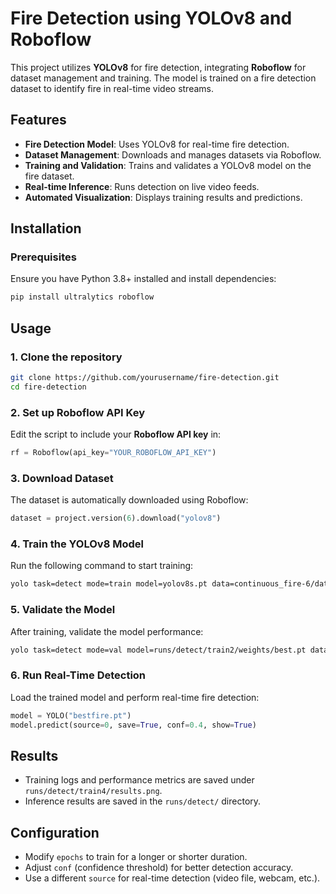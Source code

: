 # Fire Detection using YOLOv8 and Roboflow

This project utilizes **YOLOv8** for fire detection, integrating **Roboflow** for dataset management and training. The model is trained on a fire detection dataset to identify fire in real-time video streams.

## Features
- **Fire Detection Model**: Uses YOLOv8 for real-time fire detection.
- **Dataset Management**: Downloads and manages datasets via Roboflow.
- **Training and Validation**: Trains and validates a YOLOv8 model on the fire dataset.
- **Real-time Inference**: Runs detection on live video feeds.
- **Automated Visualization**: Displays training results and predictions.

## Installation
### Prerequisites
Ensure you have Python 3.8+ installed and install dependencies:
```sh
pip install ultralytics roboflow
```

## Usage
### 1. Clone the repository
```sh
git clone https://github.com/yourusername/fire-detection.git
cd fire-detection
```

### 2. Set up Roboflow API Key
Edit the script to include your **Roboflow API key** in:
```python
rf = Roboflow(api_key="YOUR_ROBOFLOW_API_KEY")
```

### 3. Download Dataset
The dataset is automatically downloaded using Roboflow:
```python
dataset = project.version(6).download("yolov8")
```

### 4. Train the YOLOv8 Model
Run the following command to start training:
```sh
yolo task=detect mode=train model=yolov8s.pt data=continuous_fire-6/data.yaml epochs=20 imgsz=640 plots=True
```

### 5. Validate the Model
After training, validate the model performance:
```sh
yolo task=detect mode=val model=runs/detect/train2/weights/best.pt data=continuous_fire-6/data.yaml
```

### 6. Run Real-Time Detection
Load the trained model and perform real-time fire detection:
```python
model = YOLO("bestfire.pt")
model.predict(source=0, save=True, conf=0.4, show=True)
```

## Results
- Training logs and performance metrics are saved under `runs/detect/train4/results.png`.
- Inference results are saved in the `runs/detect/` directory.

## Configuration
- Modify `epochs` to train for a longer or shorter duration.
- Adjust `conf` (confidence threshold) for better detection accuracy.
- Use a different `source` for real-time detection (video file, webcam, etc.).




